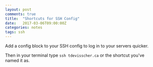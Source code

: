 ```yaml
---
layout: post
comments: true
title:  "Shortcuts for SSH Config"
date:   2017-03-06T09:00:00Z
categories: notes
tags: ssh
---
```


Add a config block to your SSH config to log in to your servers quicker.

<script src="https://gist.github.com/devisscher/26f4e79d56fb2e9dc479bbf43d994b8b.js"></script>

Then in your terminal type ``` ssh tdevisscher.ca ``` or the shortcut you've named it as.